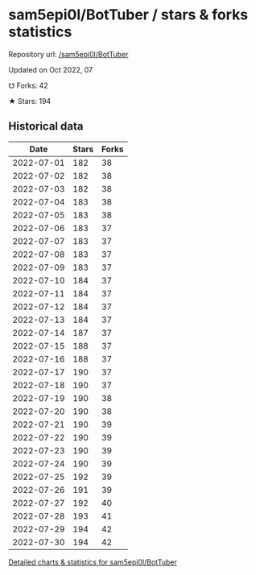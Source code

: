 # sam5epi0l/BotTuber / stars & forks statistics

Repository url: [/sam5epi0l/BotTuber](https://github.com/sam5epi0l/BotTuber)

Updated on Oct 2022, 07

☋ Forks: 42

★ Stars: 194

## Historical data
| Date | Stars | Forks |
|------|-------|-------|
| 2022-07-01 | 182 | 38 | 
| 2022-07-02 | 182 | 38 | 
| 2022-07-03 | 182 | 38 | 
| 2022-07-04 | 183 | 38 | 
| 2022-07-05 | 183 | 38 | 
| 2022-07-06 | 183 | 37 | 
| 2022-07-07 | 183 | 37 | 
| 2022-07-08 | 183 | 37 | 
| 2022-07-09 | 183 | 37 | 
| 2022-07-10 | 184 | 37 | 
| 2022-07-11 | 184 | 37 | 
| 2022-07-12 | 184 | 37 | 
| 2022-07-13 | 184 | 37 | 
| 2022-07-14 | 187 | 37 | 
| 2022-07-15 | 188 | 37 | 
| 2022-07-16 | 188 | 37 | 
| 2022-07-17 | 190 | 37 | 
| 2022-07-18 | 190 | 37 | 
| 2022-07-19 | 190 | 38 | 
| 2022-07-20 | 190 | 38 | 
| 2022-07-21 | 190 | 39 | 
| 2022-07-22 | 190 | 39 | 
| 2022-07-23 | 190 | 39 | 
| 2022-07-24 | 190 | 39 | 
| 2022-07-25 | 192 | 39 | 
| 2022-07-26 | 191 | 39 | 
| 2022-07-27 | 192 | 40 | 
| 2022-07-28 | 193 | 41 | 
| 2022-07-29 | 194 | 42 | 
| 2022-07-30 | 194 | 42 | 


[Detailed charts & statistics for sam5epi0l/BotTuber](https://reviewgithub.com/rep/sam5epi0l/BotTuber)
